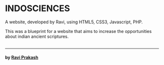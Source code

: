 # INDOSCIENCES
A website, developed by Ravi, using HTML5, CSS3, Javascript, PHP.

This was a blueprint for a website that aims to increase the opportunities about indian ancient scriptures.
<br /><br />

---

#### by [Ravi Prakash](https://raviprakashravi.cf/)
